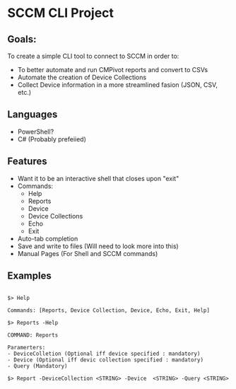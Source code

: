 #  SCCM CLI Project

## Goals:

To create a simple CLI tool to connect to SCCM in order to:
- To better automate and run CMPivot reports and convert to CSVs
- Automate the creation of Device Collections
- Collect Device information in a more streamlined fasion (JSON, CSV, etc.)

## Languages

- PowerShell?
- C# (Probably prefeiied)

## Features

- Want it to be an interactive shell that closes upon "exit"
- Commands:
    - Help
    - Reports
    - Device
    - Device Collections
    - Echo
    - Exit
- Auto-tab completion
- Save and write to files (Will need to look more into this)
- Manual Pages (For Shell and SCCM commands)

## Examples

```

$> Help

Commands: [Reports, Device Collection, Device, Echo, Exit, Help]

$> Reports -Help

COMMAND: Reports

Paramerters:
- DeviceColletion (Optional iff device specified : mandatory)
- Device (Optional iff devic collection specified : mandatory) 
- Query (Mandatory)

$> Report -DeviceCollection <STRING> -Device  <STRING> -Query <STRING>

```
